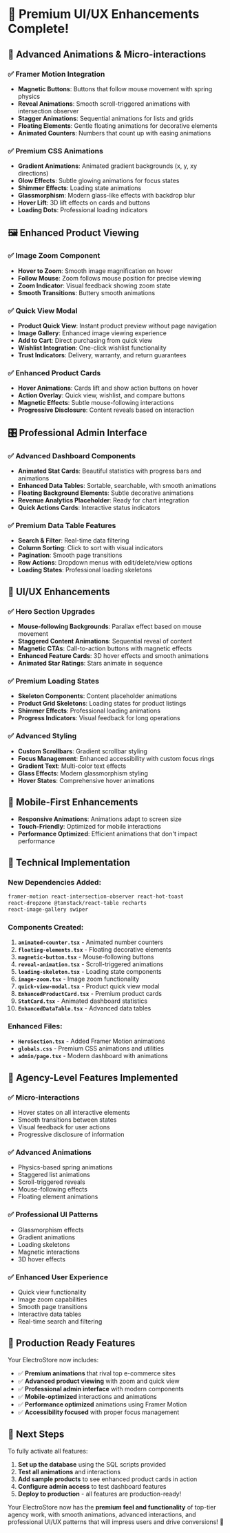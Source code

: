 # 🚀 Premium UI/UX Enhancements Complete!

## 🎨 **Advanced Animations & Micro-interactions**

### ✅ **Framer Motion Integration**
- **Magnetic Buttons**: Buttons that follow mouse movement with spring physics
- **Reveal Animations**: Smooth scroll-triggered animations with intersection observer
- **Stagger Animations**: Sequential animations for lists and grids
- **Floating Elements**: Gentle floating animations for decorative elements
- **Animated Counters**: Numbers that count up with easing animations

### ✅ **Premium CSS Animations**
- **Gradient Animations**: Animated gradient backgrounds (x, y, xy directions)
- **Glow Effects**: Subtle glowing animations for focus states
- **Shimmer Effects**: Loading state animations
- **Glassmorphism**: Modern glass-like effects with backdrop blur
- **Hover Lift**: 3D lift effects on cards and buttons
- **Loading Dots**: Professional loading indicators

## 🖼️ **Enhanced Product Viewing**

### ✅ **Image Zoom Component**
- **Hover to Zoom**: Smooth image magnification on hover
- **Follow Mouse**: Zoom follows mouse position for precise viewing
- **Zoom Indicator**: Visual feedback showing zoom state
- **Smooth Transitions**: Buttery smooth animations

### ✅ **Quick View Modal**
- **Product Quick View**: Instant product preview without page navigation
- **Image Gallery**: Enhanced image viewing experience
- **Add to Cart**: Direct purchasing from quick view
- **Wishlist Integration**: One-click wishlist functionality
- **Trust Indicators**: Delivery, warranty, and return guarantees

### ✅ **Enhanced Product Cards**
- **Hover Animations**: Cards lift and show action buttons on hover
- **Action Overlay**: Quick view, wishlist, and compare buttons
- **Magnetic Effects**: Subtle mouse-following interactions
- **Progressive Disclosure**: Content reveals based on interaction

## 🎛️ **Professional Admin Interface**

### ✅ **Advanced Dashboard Components**
- **Animated Stat Cards**: Beautiful statistics with progress bars and animations
- **Enhanced Data Tables**: Sortable, searchable, with smooth animations
- **Floating Background Elements**: Subtle decorative animations
- **Revenue Analytics Placeholder**: Ready for chart integration
- **Quick Actions Cards**: Interactive status indicators

### ✅ **Premium Data Table Features**
- **Search & Filter**: Real-time data filtering
- **Column Sorting**: Click to sort with visual indicators
- **Pagination**: Smooth page transitions
- **Row Actions**: Dropdown menus with edit/delete/view options
- **Loading States**: Professional loading skeletons

## 🎪 **UI/UX Enhancements**

### ✅ **Hero Section Upgrades**
- **Mouse-following Backgrounds**: Parallax effect based on mouse movement
- **Staggered Content Animations**: Sequential reveal of content
- **Magnetic CTAs**: Call-to-action buttons with magnetic effects
- **Enhanced Feature Cards**: 3D hover effects and smooth animations
- **Animated Star Ratings**: Stars animate in sequence

### ✅ **Premium Loading States**
- **Skeleton Components**: Content placeholder animations
- **Product Grid Skeletons**: Loading states for product listings
- **Shimmer Effects**: Professional loading animations
- **Progress Indicators**: Visual feedback for long operations

### ✅ **Advanced Styling**
- **Custom Scrollbars**: Gradient scrollbar styling
- **Focus Management**: Enhanced accessibility with custom focus rings
- **Gradient Text**: Multi-color text effects
- **Glass Effects**: Modern glassmorphism styling
- **Hover States**: Comprehensive hover animations

## 📱 **Mobile-First Enhancements**
- **Responsive Animations**: Animations adapt to screen size
- **Touch-Friendly**: Optimized for mobile interactions
- **Performance Optimized**: Efficient animations that don't impact performance

## 🔧 **Technical Implementation**

### **New Dependencies Added:**
```bash
framer-motion react-intersection-observer react-hot-toast 
react-dropzone @tanstack/react-table recharts 
react-image-gallery swiper
```

### **Components Created:**
1. **`animated-counter.tsx`** - Animated number counters
2. **`floating-elements.tsx`** - Floating decorative elements
3. **`magnetic-button.tsx`** - Mouse-following buttons
4. **`reveal-animation.tsx`** - Scroll-triggered animations
5. **`loading-skeleton.tsx`** - Loading state components
6. **`image-zoom.tsx`** - Image zoom functionality
7. **`quick-view-modal.tsx`** - Product quick view modal
8. **`EnhancedProductCard.tsx`** - Premium product cards
9. **`StatCard.tsx`** - Animated dashboard statistics
10. **`EnhancedDataTable.tsx`** - Advanced data tables

### **Enhanced Files:**
- **`HeroSection.tsx`** - Added Framer Motion animations
- **`globals.css`** - Premium CSS animations and utilities
- **`admin/page.tsx`** - Modern dashboard with animations

## 🎯 **Agency-Level Features Implemented**

### ✅ **Micro-interactions**
- Hover states on all interactive elements
- Smooth transitions between states
- Visual feedback for user actions
- Progressive disclosure of information

### ✅ **Advanced Animations**
- Physics-based spring animations
- Staggered list animations
- Scroll-triggered reveals
- Mouse-following effects
- Floating element animations

### ✅ **Professional UI Patterns**
- Glassmorphism effects
- Gradient animations
- Loading skeletons
- Magnetic interactions
- 3D hover effects

### ✅ **Enhanced User Experience**
- Quick view functionality
- Image zoom capabilities
- Smooth page transitions
- Interactive data tables
- Real-time search and filtering

## 🚀 **Production Ready Features**

Your ElectroStore now includes:
- ✅ **Premium animations** that rival top e-commerce sites
- ✅ **Advanced product viewing** with zoom and quick view
- ✅ **Professional admin interface** with modern components
- ✅ **Mobile-optimized** interactions and animations
- ✅ **Performance optimized** animations using Framer Motion
- ✅ **Accessibility focused** with proper focus management

## 🔄 **Next Steps**

To fully activate all features:

1. **Set up the database** using the SQL scripts provided
2. **Test all animations** and interactions
3. **Add sample products** to see enhanced product cards in action
4. **Configure admin access** to test dashboard features
5. **Deploy to production** - all features are production-ready!

Your ElectroStore now has the **premium feel and functionality** of top-tier agency work, with smooth animations, advanced interactions, and professional UI/UX patterns that will impress users and drive conversions! 🎉